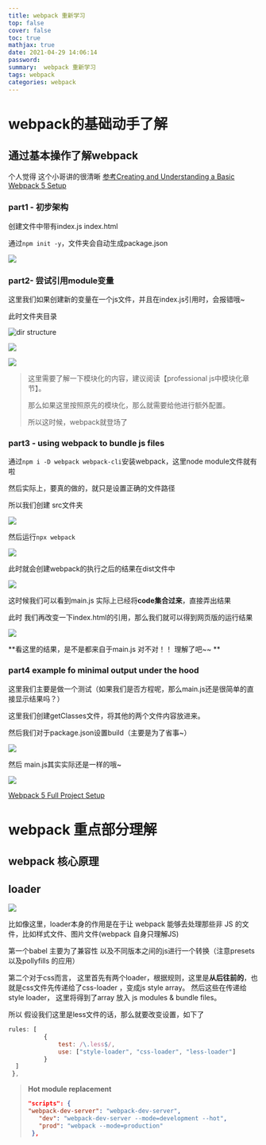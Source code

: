 ```yaml
---
title: webpack 重新学习
top: false
cover: false
toc: true
mathjax: true
date: 2021-04-29 14:06:14
password:
summary:  webpack 重新学习
tags: webpack
categories: webpack
---
```

# webpack的基础动手了解

## 通过基本操作了解webpack

个人觉得 这个小哥讲的很清晰 [参考Creating and Understanding a Basic Webpack 5 Setup](https://www.youtube.com/watch?v=X1nxTjVDYdQ)

### part1 - 初步架构

创建文件中带有index.js index.html

通过`npm init -y`，文件夹会自动生成package.json

![](webpack-note/image-20210604230937943.png)

 ### part2- 尝试引用module变量

这里我们如果创建新的变量在一个js文件，并且在index.js引用时，会报错哦~

此时文件夹目录

![dir structure](webpack-note/image-20210604231919703.png)

![](webpack-note/image-20210604232346519.png)

![](webpack-note/image-20210604232408953.png)

> 这里需要了解一下模块化的内容，建议阅读【professional js中模块化章节】。
>
> 那么如果这里按照原先的模块化，那么就需要给他进行额外配置。
>
> 所以这时候，webpack就登场了

### part3 - using webpack to bundle js files

通过`npm i -D webpack webpack-cli`安装webpack，这里node module文件就有啦

然后实际上，要真的做的，就只是设置正确的文件路径

所以我们创建 src文件夹

![](webpack-note\image-20210605001400345.png)

然后运行`npx webpack`

![](webpack-note/image-20210605001532286.png)

此时就会创建webpack的执行之后的结果在dist文件中

![](webpack-note/image-20210605001705455.png)

这时候我们可以看到main.js 实际上已经将**code集合过来**，直接弄出结果

此时 我们再改变一下index.html的引用，那么我们就可以得到网页版的运行结果

![](webpack-note/image-20210605002600990.png)

**看这里的结果，是不是都来自于main.js 对不对！！ 理解了吧~~ **

 ### part4 example fo minimal output under the hood

这里我们主要是做一个测试（如果我们是否方程呢，那么main.js还是很简单的直接显示结果吗？）

这里我们创建getClasses文件，将其他的两个文件内容放进来。

然后我们对于package.json设置build（主要是为了省事~）

![](webpack-note/image-20210605004918760.png)

然后 main.js其实实际还是一样的哦~

![](webpack-note/image-20210605005136651.png)













[Webpack 5 Full Project Setup](https://www.youtube.com/watch?v=TOb1c39m64A)



# webpack 重点部分理解

## webpack 核心原理

## loader

![](webpack-note/image-20210604150039073.png)

比如像这里，loader本身的作用是在于让 webpack 能够去处理那些非 JS 的文件，比如样式文件、图片文件(webpack 自身只理解JS)

第一个babel 主要为了兼容性 以及不同版本之间的js进行一个转换（注意presets 以及pollyfills 的应用）

第二个对于css而言， 这里首先有两个loader，根据规则，这里是**从后往前的**，也就是css文件先传递给了css-loader ，变成js style array。 然后这些在传递给style loader， 这里将得到了array 放入 js modules & bundle files。

所以 假设我们这里是less文件的话，那么就要改变设置，如下了

```js
rules: [
          {
              test: /\.less$/,
              use: ["style-loader", "css-loader", "less-loader"]
          }
  ]
 },
```

> **Hot module replacement**
>
> ```json
> "scripts": {
> "webpack-dev-server": "webpack-dev-server",
>    "dev": "webpack-dev-server --mode=development --hot",
>    "prod": "webpack --mode=production"
>  },
> ```

